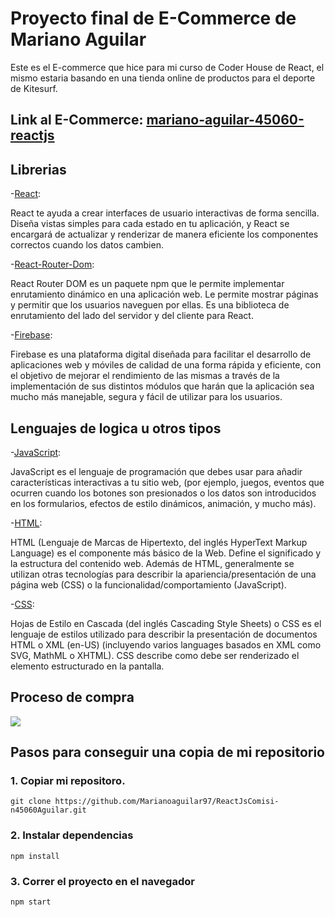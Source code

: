 # Proyecto final de E-Commerce de Mariano Aguilar

Este es el E-commerce que hice para mi curso de Coder House de React, el mismo estaria basando en una tienda online de productos para el deporte de Kitesurf.

## Link al E-Commerce: [mariano-aguilar-45060-reactjs](https://mariano-aguilar-45060-reactjs.netlify.app/)

## Librerias

-[React](https://es.reactjs.org/):

React te ayuda a crear interfaces de usuario interactivas de forma sencilla. Diseña vistas simples para cada estado en tu aplicación, y React se encargará de actualizar y renderizar de manera eficiente los componentes correctos cuando los datos cambien.

-[React-Router-Dom](https://reactrouter.com/en/main):

React Router DOM es un paquete npm que le permite implementar enrutamiento dinámico en una aplicación web. Le permite mostrar páginas y permitir que los usuarios naveguen por ellas. Es una biblioteca de enrutamiento del lado del servidor y del cliente para React.

-[Firebase](https://firebase.google.com/?hl=es):

Firebase es una plataforma digital diseñada para facilitar el desarrollo de aplicaciones web y móviles de calidad de una forma rápida y eficiente, con el objetivo de mejorar el rendimiento de las mismas a través de la implementación de sus distintos módulos que harán que la aplicación sea mucho más manejable, segura y fácil de utilizar para los usuarios.

## Lenguajes de logica u otros tipos

-[JavaScript](https://developer.mozilla.org/es/docs/Web/JavaScript):

JavaScript es el lenguaje de programación que debes usar para añadir características interactivas a tu sitio web, (por ejemplo, juegos, eventos que ocurren cuando los botones son presionados o los datos son introducidos en los formularios, efectos de estilo dinámicos, animación, y mucho más).

-[HTML](https://developer.mozilla.org/es/docs/Web/HTML):

HTML (Lenguaje de Marcas de Hipertexto, del inglés HyperText Markup Language) es el componente más básico de la Web. Define el significado y la estructura del contenido web. Además de HTML, generalmente se utilizan otras tecnologías para describir la apariencia/presentación de una página web (CSS) o la funcionalidad/comportamiento (JavaScript).

-[CSS](https://developer.mozilla.org/es/docs/Web/CSS):

Hojas de Estilo en Cascada (del inglés Cascading Style Sheets) o CSS es el lenguaje de estilos utilizado para describir la presentación de documentos HTML o XML (en-US) (incluyendo varios languages basados en XML como SVG, MathML o XHTML). CSS describe como debe ser renderizado el elemento estructurado en la pantalla.

## Proceso de compra
![](./public/procesoDeCompra.gif)

## Pasos para conseguir una copia de mi repositorio

### 1. Copiar mi repositoro.
```
git clone https://github.com/Marianoaguilar97/ReactJsComisi-n45060Aguilar.git
```
### 2. Instalar dependencias
```
npm install
```

### 3. Correr el proyecto en el navegador
```
npm start
```